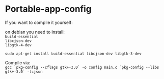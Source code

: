 # Portable-app-config

If you want to compile it yourself: <br />

on debian you need to install: <br />
`build-essential` <br />
`libcjson-dev` <br />
`libgtk-4-dev` <br />

`sudo apt-get install build-essential libcjson-dev libgtk-3-dev` <br />

Compile via:  <br /> 
``gcc `pkg-config --cflags gtk+-3.0` -o config main.c `pkg-config --libs gtk+-3.0` -lcjson``
